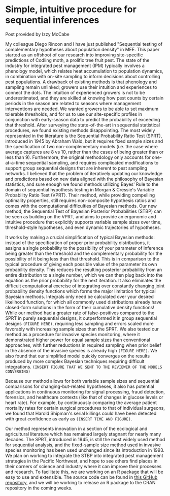 # Simple, intuitive procedure for sequential inferences
Post provided by Izzy McCabe

My colleague Diego Rincon and I have just published "Sequential testing of complementary hypotheses about population density" in MEE.
This paper started as an offshoot of our research into improving site-specific predictions of Codling moth, a prolific tree fruit pest.
The state of the industry for integrated pest management (IPM) typically involves a phenology model, which relates heat accumulation to
population dynamics, in combination with on-site sampling to inform decisions about controlling pest populations. A drawback of existing
methods is that phenology and sampling remain unlinked; growers use their intuition and experiences to connect the dots. The
intuition of experienced growers is not to be underestimated, and they are skilled at knowing how pest counts by certain periods in
the season are related to seasons where management interventions are needed. We wanted growers to be able to set maximum tolerable thresholds,
and for us to use our site-specific profiles in conjunction with early-season data to predict the probability of exceeding that threshold.
After surveying the state-of-the-art in sequential statistical procedures, we found existing methods disappointing. The most widely represented
in the literature is the Sequential Probability Ratio Test (SPRT), introduced in 1945 by Abraham Wald, but it requires fixed sample sizes and
the specification of two non-complementary models (i.e. the case where average captures are 8 vs 10, rather than the cases of being greater than
or less than 9). Furthermore, the original methodology only accounts for one-at-a-time sequential sampling, and requires complicated modifications
to support group sequential designs that are inherent to pest sampling networks. I believed that the problem of iteratively updating our knowledge
and predictions based on new data aligned with the philosophy of Bayesian statistics, and sure enough we found methods utilizing Bayes' Rule to
the domain of sequential hypothesis testing in Morgan & Cressie's Variable Probability Ratio Test (VPRT). Their method, while providing compelling
optimality properties, still requires non-composite hypothesis ratios and comes with the computational difficulties of Bayesian methods. Our new method,
the Sequential Test of Bayesian Posterior Probabilities (STBP) can be seen as building on the VPRT, and aims to provide an ergonomic and intuitive procedure
that explicitly supports variable sample sizes over time, threshold-style hypotheses, and even dynamic trajectories of hypotheses.

It works by making a crucial simplification of typical Bayesian methods: instead of the specification of proper prior probability distributions, it
assigns a single probability to the possibility of your parameter of inference being greater than the threshold and the complementary probability for the
possibility of it being less than that threshold. This is in comparison to the typical procedure of giving each possible value of the parameter its own
probability density. This reduces the resulting posterior probability from an entire distribution to a single number, which we can then plug back into
the equation as the prior probability for the next iteration. It also eliminates the difficult computational exercise of integrating over constantly changing
joint probability density functions which forms the major limitation for typical Bayesian methods. Integrals only need be calculated over your desired likelihood
function, for which all commonly used distributions already have closed-form solutions in the form of their cumulative density functions! While our method had a
greater rate of false-positives compared to the SPRT in purely sequential designs, it outperformed it in group sequential designs `(FIGURE HERE)`, requiring less sampling and
errors scaled more favorably with increasing sample sizes than the SPRT. We also tested our method as a procedure for invasive species monitoring, where it
demonstrated higher power for equal sample sizes than conventional approaches, with further reductions in required sampling when prior belief in the absence of
the invasive species is already high `(FIGURE HERE)`. We also found that our simplified model quickly converges on the results produced by more complex Bayesian techniques
requiring difficult integrations. `(INSERT FIGURE THAT WE SENT TO THE REVIEWER OF THE MODELS CONVERGING)` 

Because our method allows for both variable sample sizes and sequential comparisons for changing-but-related hypotheses, it also has potential applications
in continuous monitoring for signal processing, fraud detection, forensics, and healthcare contexts (like that of changes in glucose levels or heart rate).
For example, by continuously comparing the average patient mortality rates for certain surgical procedures to
that of individual surgeons, we found that Harold Shipman's serial killings could have been detected with great confidence as early as `(INSERT TIME AND FIGURE)`.

Our method represents innovation in a section of the ecological and agricultural literature which has remained largely stagnant for nearly many decades.
The SPRT, introduced in 1945, is still the most widely used method for sequential analysis, and the fixed-sample size method used in invasive species
monitoring has been used unchanged since its introduction in 1993. We plan on working to integrate the STBP into integrated pest management strategies
in the Pacific Northwest, and hope to see others find places in their corners of science and industry where it can improve their processes and research.
To facilitate this, we are working on an R package that will be easy to use and extensible.
The source code can be found in [this GitHub repository](https://github.com/PacificBird/STBP), and we will be working to release an R package to the CRAN
repository in the coming weeks.

